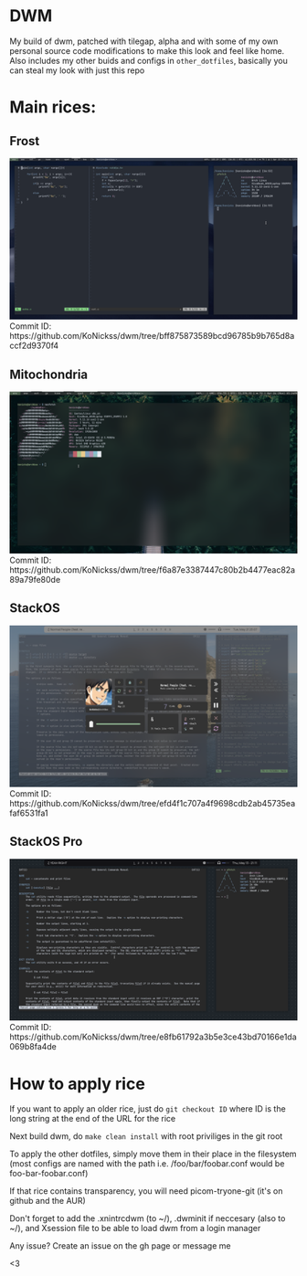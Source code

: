 # DWM
My build of dwm, patched with tilegap, alpha and with some of my own personal source code modifications to make this look and feel like home.
Also includes my other buids and configs in `other_dotfiles`, basically you can steal my look with just this repo

# Main rices:


## Frost
<img src=media/frost.png>
Commit ID: https://github.com/KoNickss/dwm/tree/bff875873589bcd96785b9b765d8accf2d9370f4


## Mitochondria
<img src=media/mitochondria.png>
Commit ID: https://github.com/KoNickss/dwm/tree/f6a87e3387447c80b2b4477eac82a89a79fe80de

## StackOS
<img src=media/stackos.png>
Commit ID: https://github.com/KoNickss/dwm/tree/efd4f1c707a4f9698cdb2ab45735eafaf6531fa1

## StackOS Pro

<img src=media/stackpro.png>
Commit ID: https://github.com/KoNickss/dwm/tree/e8fb61792a3b5e3ce43bd70166e1da069b8fa4de

# How to apply rice
If you want to apply an older rice, just do `git checkout ID` where ID is the long string at the end of the URL for the rice

Next build dwm, do `make clean install` with root priviliges in the git root

To apply the other dotfiles, simply move them in their place in the filesystem (most configs are named with the path i.e. /foo/bar/foobar.conf would be foo-bar-foobar.conf)

If that rice contains transparency, you will need picom-tryone-git (it's on github and the AUR)

Don't forget to add the .xnintrcdwm (to ~/), .dwminit if neccesary (also to ~/), and Xsession file to be able to load dwm from a login manager

Any issue? Create an issue on the gh page or message me

<3
